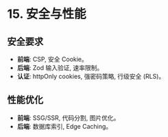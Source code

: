 # 15. 安全与性能

## 安全要求

  * **前端**: CSP, 安全 Cookie。
  * **后端**: Zod 输入验证, 速率限制。
  * **认证**: httpOnly cookies, 强密码策略, 行级安全 (RLS)。

## 性能优化

  * **前端**: SSG/SSR, 代码分割, 图片优化。
  * **后端**: 数据库索引, Edge Caching。
